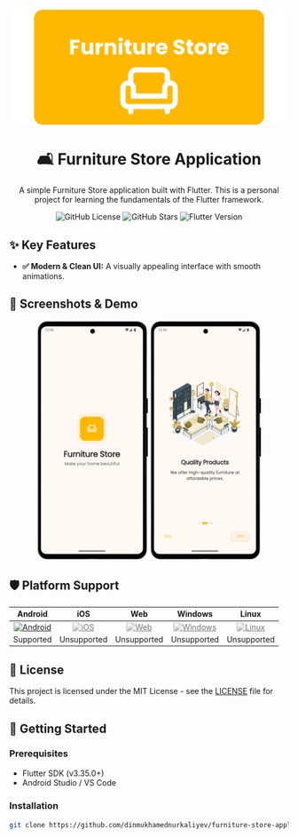 <p align="center">
  <img src="documentation/images/banner.png" alt="Furniture Application Banner" width="800"/>
</p>

<h1 align="center">🛋️ Furniture Store Application</h1>

<p align="center">
  A simple Furniture Store application built with Flutter. This is a personal project for learning the fundamentals of the Flutter framework.
</p>


<p align="center">
  <img alt="GitHub License" src="https://img.shields.io/github/license/dinmukhamednurkaliyev/furniture-store-application">
  <img alt="GitHub Stars" src="https://img.shields.io/github/stars/dinmukhamednurkaliyev/furniture-store-application">
  <img alt="Flutter Version" src="https://img.shields.io/badge/Flutter-3.35%2B-blue">
</p>

<h2 align="left">✨ Key Features</h2>

-   **✅ Modern & Clean UI:** A visually appealing interface with smooth animations.




<h2 align="left">📱 Screenshots & Demo </h2>


<p align="center">
 <img src="documentation/screenshots/splash-screen-portrait.png" alt="Splash Screen Portrait" width="200">
 <img src="documentation/screenshots/on-boarding-screen-portrait.png" alt="Splash Screen Portrait" width="200">
</p>


<!-- <p align="center">
  <b>Animated User Flow</b><br>
  <img src="documentation/demo.gif" alt="App Demo GIF" width="250"/>
</p> -->


<h2 align="left">🛡️ Platform Support</h2>

| Android | iOS | Web | Windows | Linux |
|:---:|:---:|:---:|:---:|:---:|
| <a href="#" title="Android is supported"><img src="https://www.svgrepo.com/show/475631/android-color.svg" alt="Android" width="40" height="40"/></a> | <a href="#" title="iOS is unsupported"><img src="https://www.svgrepo.com/show/303125/apple-logo.svg" alt="iOS" width="40" height="40" style="filter: grayscale(100%); opacity: 0.6;"/></a> | <a href="#" title="Web is unsupported"><img src="https://www.svgrepo.com/show/475640/chrome-color.svg" alt="Web" width="40" height="40" style="filter: grayscale(100%); opacity: 0.6;"/></a> | <a href="#" title="Windows is unsupported"><img src="https://www.svgrepo.com/show/382713/windows-applications.svg" alt="Windows" width="40" height="40" style="filter: grayscale(100%); opacity: 0.6;"/></a> | <a href="#" title="Linux is unsupported"><img src="https://www.svgrepo.com/show/354004/linux-tux.svg" alt="Linux" width="40" height="40" style="filter: grayscale(100%); opacity: 0.6;"/></a> |
| Supported | Unsupported | Unsupported | Unsupported | Unsupported |


<h2 align="left"> 📄 License </h2>

This project is licensed under the MIT License - see the [LICENSE](LICENSE) file for details.


## 🚀 Getting Started

### Prerequisites
- Flutter SDK (v3.35.0+)
- Android Studio / VS Code

### Installation
 ```sh
git clone https://github.com/dinmukhamednurkaliyev/furniture-store-application.git
```